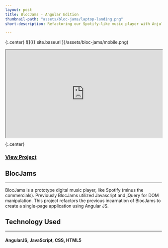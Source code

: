 ```yaml
---
layout: post
title: BlocJams - Angular Edition
thumbnail-path: "assets/bloc-jams/laptop-landing.png"
short-description: Refactoring our Spotify-like music player with AnjularJS.

---
```


{:.center}
![]({{ site.baseurl }}/assets/bloc-jams/mobile.png)

<div style="width:100%;height:0;padding-bottom:56%;position:relative;">
  <iframe width="100%" height="100%" style="position:absolute"  src="https://www.youtube.com/embed/JPHPQR8roUg" frameborder="1" allowfullscreen></iframe>
</div>

{:.center}
### [View Project](https://github.com/nwyll/bloc-jams-angular)

## BlocJams
-----------
BlocJams is a prototype digital music player, like Spotify (minus the commercials). Previously BlocJams utilized Javascript and jQuery for DOM manipulation. This project refactors the previous incarnation of BlocJams to create a single-page application using Angular JS.

## Technology Used
------------------
#### AngularJS, JavaScript, CSS, HTML5
